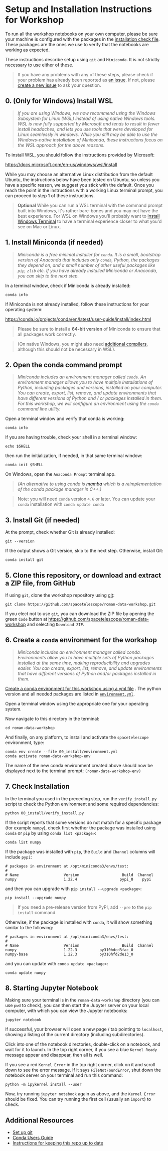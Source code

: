 # Setup and Installation Instructions for Workshop

To run all the workshop notebooks on your own computer, please be sure your machine is configured with the packages in
the
[installation check file](https://github.com/spacetelescope/roman-data-workshop/blob/main/00_install/). These packages
are the ones we use to verify that the notebooks are working as expected.

These instructions describe setup using `git` and `Miniconda`. It is not strictly necessary to use either of these.

> If you have any problems with any of these steps, please check if your problem has already been reported
> as [an issue](https://github.com/spacetelescope/roman-data-workshop/issues/). If not, please
> [create a new issue](https://github.com/spacetelescope/roman-data-workshop/issues/new?assignees=&labels=workshop-question&template=question-from-workshop-participant.md&title=%5BQuestion%5D+Summarize+your+question+here)
> to ask your question.

## 0. (Only for Windows) Install WSL

> *If you are using Windows, we now recommend using the Windows Subsystem for Linux (WSL) instead of using native
Windows tools. WSL is now fully supported by Microsoft and tends to result in fewer install headaches, and lets you use
tools that were developed for Linux seamlessly in windows. While you still may be able to use the Windows-native
installation of Miniconda, these instructions focus on the WSL approach for the above reasons.*

To install WSL, you should follow the instructions provided by Microsoft:

https://docs.microsoft.com/en-us/windows/wsl/install

While you may choose an alternative Linux distribution from the default Ubuntu, the instructions below have been tested
on Ubuntu, so unless you have a specific reason, we suggest you stick with the default. Once you reach the point in the
instructions with a working Linux terminal prompt, you can proceed to step 1 of these instructions.

> **Optional** While you can run a WSL terminal with the command prompt built into Windows, it's rather bare-bones and
> you
> may not have the best experience. For WSL on Windows you'll probably want
> to [install Windows Terminal](https://docs.microsoft.com/en-us/windows/terminal/install) to have a terminal experience
> closer to what you'd see on Mac or Linux.

## 1. Install Miniconda (if needed)

> *Miniconda is a free minimal installer for `conda`. It is a small, bootstrap version of Anaconda that includes
only `conda`, Python, the packages they depend on, and a small number of other useful packages like `pip`, `zlib` etc.
If you have already installed Miniconda or Anaconda, you can skip to the next step.*

In a terminal window, check if Miniconda is already installed:

```shell
conda info
```

If Miniconda is not already installed, follow these instructions for your operating system:

https://conda.io/projects/conda/en/latest/user-guide/install/index.html

> Please be sure to install a **64-bit version** of Miniconda to ensure that all packages work correctly.

> (On native Windows, you might also
> need [additional compilers](https://github.com/conda/conda-build/wiki/Windows-Compilers), although this should not be
> necessary in WSL).

## 2. Open the conda command prompt

> *Miniconda includes an environment manager called `conda`. An environment manager allows you to have multiple
installations of Python, including packages and versions, installed on your computer. You can create, export, list,
remove, and update environments that have different versions of Python and / or packages installed in them. For this
workshop, we will configure an environment using the `conda` command line utility.*

Open a terminal window and verify that conda is working:

```shell
conda info
```

If you are having trouble, check your shell in a terminal window:

```shell
echo $SHELL
```

then run the initialization, if needed, in that same terminal window:

```shell
conda init $SHELL
```

On Windows, open the `Anaconda Prompt` terminal app.

> *(An alternative to using conda is [mamba](https://github.com/mamba-org/mamba) which is a reimplementation of the
conda package manager in C++.)*

> Note: you will need `conda` version `4.6` or later. You can update your `conda` installation with `conda update conda`

## 3. Install Git (if needed)

At the prompt, check whether Git is already installed:

```shell
git --version
```

If the output shows a Git version, skip to the next step. Otherwise, install Git:

```shell
conda install git
```

## 5. Clone this repository, or download and extract a ZIP file, from GitHub

If using `git`, clone the workshop repository using
[git](https://help.github.com/articles/set-up-git/):

```shell
git clone https://github.com/spacetelescope/roman-data-workshop.git
```

If you elect not to use `git`, you can download the ZIP file by opening the green `Code` button at
https://github.com/spacetelescope/roman-data-workshop and selecting `Download ZIP`.

## 6. Create a `conda` environment for the workshop

> *Miniconda includes an environment manager called conda. Environments allow you to have multiple sets of Python
packages installed at the same time, making reproducibility and upgrades easier. You can create, export, list, remove,
and update environments that have different versions of Python and/or packages installed in them.*

[Create a conda environment for this workshop using a yml file](https://conda.io/docs/user-guide/tasks/manage-environments.html#creating-an-environment-from-an-environment-yml-file)
. The python version and all needed packages are listed in
[`environment.yml`](https://github.com/spacetelescope/roman-data-workshop/blob/main/00_install/environment.yml).

Open a terminal window using the appropriate one for your operating system.

Now navigate to this directory in the terminal:

```shell
cd roman-data-workshop
```

And finally, on any platform, to install and activate the `spacetelescope` environment, type:

```shell
conda env create --file 00_install/environment.yml
conda activate roman-data-workshop-env
```

The name of the new conda environment created above should now be displayed next to the terminal
prompt: `(roman-data-workshop-env)`

## 7. Check Installation

In the terminal you used in the preceding step, run the `verify_install.py` script to check the Python environment and
some required dependencies:

```shell
python 00_install/verify_install.py
```

If the script reports that some versions do not match for a specific package (for example `numpy`), check first whether
the package was installed using `conda` or `pip` by using `conda list <package>`:

```shell
conda list numpy
```

If the package was installed with `pip`, the `Build` and `Channel` columns will include `pypi`:

```
# packages in environment at /opt/miniconda3/envs/test:
#
# Name                    Version                   Build  Channel
numpy                     1.22.4                   pypi_0    pypi
```

and then you can upgrade with `pip install --upgrade <package>`:

```shell
pip install --upgrade numpy
```

> If you need a pre-release version from PyPI, add `--pre` to the `pip install` command.

Otherwise, if the package is installed with `conda`, it will show something similar to the following:

```
# packages in environment at /opt/miniconda3/envs/test:
#
# Name                    Version                   Build  Channel
numpy                     1.22.3          py310hdcd3fac_0
numpy-base                1.22.3          py310hfd2de13_0
```

and you can update with `conda update <package>`:

```shell
conda update numpy
```

## 8. Starting Jupyter Notebook

Making sure your terminal is in the `roman-data-workshop` directory (you can use `pwd` to check), you can then start the
Jupyter server on your local computer, with which you can view the Jupyter notebooks:

```shell
jupyter notebook
```

If successful, your browser will open a new page / tab pointing to `localhost`, showing a listing of the current
directory (including subdirectories).

Click into one of the notebook directories, double-click on a notebook, and wait for it to launch. In the top right
corner, if you see a blue `Kernel Ready` message appear and disappear, then all is well.

If you see a red `Kernel Error` in the top right corner, click on it and scroll down to see the error message. If it
says `FileNotFoundError`, shut down the notebook server on your terminal and run this command:

```shell
python -m ipykernel install --user
```

Now, try running `jupyter notebook` again as above, and the `Kernel Error`
should be fixed. You can try running the first cell (usually an `import`) to check.

## Additional Resources

- [Set up git](https://help.github.com/articles/set-up-git/)
- [Conda Users Guide](https://docs.conda.io/projects/conda/en/latest/user-guide/)
- [Instructions for keeping this repo up to date](UPDATING.md)
